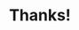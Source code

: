 ---
layout: redirect
title: Thanks!
heading: Your message have been recieved!
desc: I will get back to you shortly.
button:
    label: back to home
    link: /
---